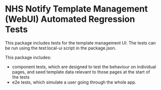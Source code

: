 # NHS Notify Template Management (WebUI) Automated Regression Tests

This package includes tests for the template management UI. The tests can be run using the test:local-ui script in the package.json.

This package includes:

- component tests, which are designed to test the behaviour on individual pages, and seed template data relevant to those pages at the start of the tests
- e2e tests, which simulate a user going through the whole app.
